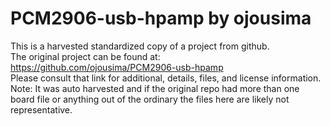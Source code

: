 
# PCM2906-usb-hpamp by ojousima  
This is a harvested standardized copy of a project from github.  
The original project can be found at:  
https://github.com/ojousima/PCM2906-usb-hpamp  
Please consult that link for additional, details, files, and license information.  
Note: It was auto harvested and if the original repo had more than one board file or anything out of the ordinary the files here are likely not representative.  
    